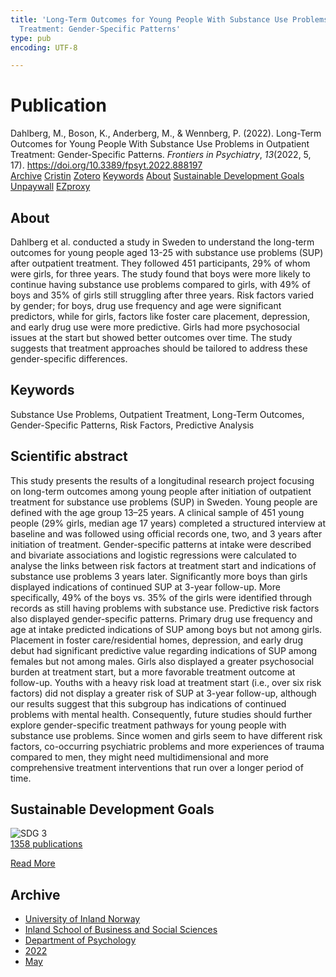 ```yaml
---
title: 'Long-Term Outcomes for Young People With Substance Use Problems in Outpatient
  Treatment: Gender-Specific Patterns'
type: pub
encoding: UTF-8

---
```

<h1>Publication</h1>
<article id="csl-bib-container-8KBG8443" class="csl-bib-container">
  <div class="csl-bib-body"> <div class="csl-entry">Dahlberg, M., Boson, K., Anderberg, M., &#38; Wennberg, P. (2022). Long-Term Outcomes for Young People With Substance Use Problems in Outpatient Treatment: Gender-Specific Patterns. <i>Frontiers in Psychiatry</i>, <i>13</i>(2022, 5, 17). <a href="https://doi.org/10.3389/fpsyt.2022.888197">https://doi.org/10.3389/fpsyt.2022.888197</a></div> </div>
  <div class="csl-bib-buttons">
    <a href="#taxonomy-article-8KBG8443" alt="archive" class="csl-bib-button">Archive</a>
    <a href="https://app.cristin.no/results/show.jsf?id=2025031" alt="Cristin" class="csl-bib-button">Cristin</a>
    <a href="http://zotero.org/groups/5881554/items/8KBG8443" alt="Zotero" class="csl-bib-button">Zotero</a>
    <a href="#keywords-article-8KBG8443" alt="keywords" class="csl-bib-button">Keywords</a>
    <a href="#about-article-8KBG8443" alt="about_pub" class="csl-bib-button">About</a>
    <a href="#sdg-article-8KBG8443" alt="sdg" class="csl-bib-button">Sustainable Development Goals</a>
    <a href="https://www.frontiersin.org/articles/10.3389/fpsyt.2022.888197/pdf" alt="Unpaywall" class="csl-bib-button">Unpaywall</a>
    <a href="https://www.frontiersin.org/articles/10.3389/fpsyt.2022.888197/pdf" alt="EZproxy" class="csl-bib-button">EZproxy</a>
  </div>
  <div id="csl-bib-meta-container-8KBG8443"></div>
</article>
<div id="csl-bib-meta-8KBG8443" class="csl-bib-meta">
  <article id="about-article-8KBG8443" class="about_pub-article">
    <h1>About</h1>
    Dahlberg et al. conducted a study in Sweden to understand the long-term outcomes for young people aged 13-25 with substance use problems (SUP) after outpatient treatment. They followed 451 participants, 29% of whom were girls, for three years. The study found that boys were more likely to continue having substance use problems compared to girls, with 49% of boys and 35% of girls still struggling after three years. Risk factors varied by gender; for boys, drug use frequency and age were significant predictors, while for girls, factors like foster care placement, depression, and early drug use were more predictive. Girls had more psychosocial issues at the start but showed better outcomes over time. The study suggests that treatment approaches should be tailored to address these gender-specific differences.
  </article>
  <article id="keywords-article-8KBG8443" class="keywords-article">
    <h1>Keywords</h1>
    Substance Use Problems, Outpatient Treatment, Long-Term Outcomes, Gender-Specific Patterns, Risk Factors, Predictive Analysis
  </article>
  <article id="abstract-article-8KBG8443" class="abstract-article">
    <h1>Scientific abstract</h1>
    This study presents the results of a longitudinal research project focusing on long-term outcomes among young people after initiation of outpatient treatment for substance use problems (SUP) in Sweden. Young people are defined with the age group 13–25 years. A clinical sample of 451 young people (29% girls, median age 17 years) completed a structured interview at baseline and was followed using official records one, two, and 3 years after initiation of treatment. Gender-specific patterns at intake were described and bivariate associations and logistic regressions were calculated to analyse the links between risk factors at treatment start and indications of substance use problems 3 years later. Significantly more boys than girls displayed indications of continued SUP at 3-year follow-up. More specifically, 49% of the boys vs. 35% of the girls were identified through records as still having problems with substance use. Predictive risk factors also displayed gender-specific patterns. Primary drug use frequency and age at intake predicted indications of SUP among boys but not among girls. Placement in foster care/residential homes, depression, and early drug debut had significant predictive value regarding indications of SUP among females but not among males. Girls also displayed a greater psychosocial burden at treatment start, but a more favorable treatment outcome at follow-up. Youths with a heavy risk load at treatment start (i.e., over six risk factors) did not display a greater risk of SUP at 3-year follow-up, although our results suggest that this subgroup has indications of continued problems with mental health. Consequently, future studies should further explore gender-specific treatment pathways for young people with substance use problems. Since women and girls seem to have different risk factors, co-occurring psychiatric problems and more experiences of trauma compared to men, they might need multidimensional and more comprehensive treatment interventions that run over a longer period of time.
  </article>
  <article id="sdg-article-8KBG8443" class="sdg-article">
    <h1>Sustainable Development Goals</h1>
    <div class="sdg-container"><div id="sdg3" class="sdg">
        <img src="{{< params subfolder >}}images/sdg/sdg03_en.png" class="image" alt="SDG 3">
        <div class="sdg-overlay">
          <a href="{{< params subfolder >}}en/archive/?sdg=3#archive" class="sdg-publication-count"><span>1358</span> publications</a>
          <p><a href="https://sdgs.un.org/goals/goal3" class="sdg-read-more">Read More</a></p>
        </div>
      </div></div>
  </article>
  <article id="taxonomy-article-8KBG8443" class="taxonomy-article">
    <h1>Archive</h1>
    <ul>
      <li><a href="{{< params subfolder >}}en/archive/?key=3DCRN523">University of Inland Norway</a></li>
      <li><a href="{{< params subfolder >}}en/archive/?key=DU8Q9LN9">Inland School of Business and Social Sciences</a></li>
      <li><a href="{{< params subfolder >}}en/archive/?key=KTD9NXA8">Department of Psychology</a></li>
      <li><a href="{{< params subfolder >}}en/archive/?key=AEVGZCNC">2022</a></li>
      <li><a href="{{< params subfolder >}}en/archive/?key=HT8U3ZKM">May</a></li>
    </ul>
  </article>
</div>
